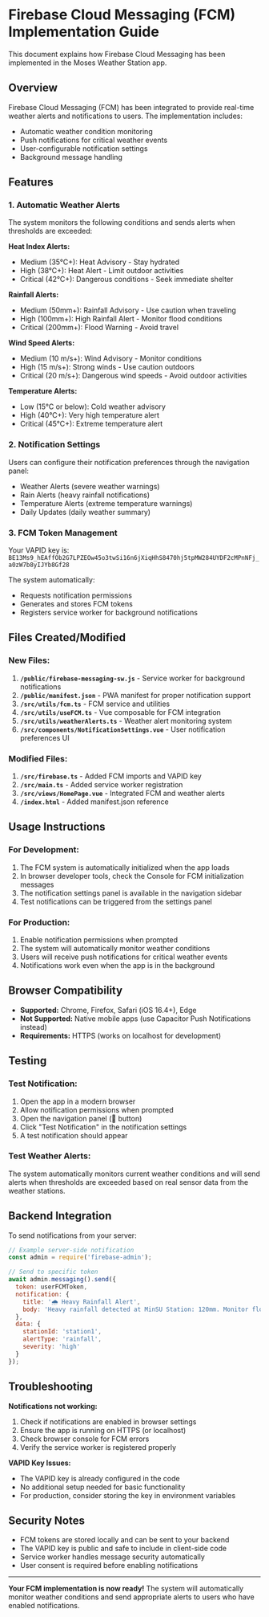 # Firebase Cloud Messaging (FCM) Implementation Guide

This document explains how Firebase Cloud Messaging has been implemented in the Moses Weather Station app.

## Overview

Firebase Cloud Messaging (FCM) has been integrated to provide real-time weather alerts and notifications to users. The implementation includes:

- Automatic weather condition monitoring
- Push notifications for critical weather events
- User-configurable notification settings
- Background message handling

## Features

### 1. Automatic Weather Alerts

The system monitors the following conditions and sends alerts when thresholds are exceeded:

**Heat Index Alerts:**
- Medium (35°C+): Heat Advisory - Stay hydrated
- High (38°C+): Heat Alert - Limit outdoor activities  
- Critical (42°C+): Dangerous conditions - Seek immediate shelter

**Rainfall Alerts:**
- Medium (50mm+): Rainfall Advisory - Use caution when traveling
- High (100mm+): High Rainfall Alert - Monitor flood conditions
- Critical (200mm+): Flood Warning - Avoid travel

**Wind Speed Alerts:**
- Medium (10 m/s+): Wind Advisory - Monitor conditions
- High (15 m/s+): Strong winds - Use caution outdoors
- Critical (20 m/s+): Dangerous wind speeds - Avoid outdoor activities

**Temperature Alerts:**
- Low (15°C or below): Cold weather advisory
- High (40°C+): Very high temperature alert
- Critical (45°C+): Extreme temperature alert

### 2. Notification Settings

Users can configure their notification preferences through the navigation panel:

- Weather Alerts (severe weather warnings)
- Rain Alerts (heavy rainfall notifications)
- Temperature Alerts (extreme temperature warnings)
- Daily Updates (daily weather summary)

### 3. FCM Token Management

Your VAPID key is: `BE13Ms9_hEAffOb2G7LPZEOw45o3twSi16n6jXiqHhS8470hj5tpMW284UYDF2cMPnNFj_a0zW7b8yIJYb8Gf28`

The system automatically:
- Requests notification permissions
- Generates and stores FCM tokens
- Registers service worker for background notifications

## Files Created/Modified

### New Files:
1. **`/public/firebase-messaging-sw.js`** - Service worker for background notifications
2. **`/public/manifest.json`** - PWA manifest for proper notification support
3. **`/src/utils/fcm.ts`** - FCM service and utilities
4. **`/src/utils/useFCM.ts`** - Vue composable for FCM integration
5. **`/src/utils/weatherAlerts.ts`** - Weather alert monitoring system
6. **`/src/components/NotificationSettings.vue`** - User notification preferences UI

### Modified Files:
1. **`/src/firebase.ts`** - Added FCM imports and VAPID key
2. **`/src/main.ts`** - Added service worker registration
3. **`/src/views/HomePage.vue`** - Integrated FCM and weather alerts
4. **`/index.html`** - Added manifest.json reference

## Usage Instructions

### For Development:
1. The FCM system is automatically initialized when the app loads
2. In browser developer tools, check the Console for FCM initialization messages
3. The notification settings panel is available in the navigation sidebar
4. Test notifications can be triggered from the settings panel

### For Production:
1. Enable notification permissions when prompted
2. The system will automatically monitor weather conditions
3. Users will receive push notifications for critical weather events
4. Notifications work even when the app is in the background

## Browser Compatibility

- **Supported:** Chrome, Firefox, Safari (iOS 16.4+), Edge
- **Not Supported:** Native mobile apps (use Capacitor Push Notifications instead)
- **Requirements:** HTTPS (works on localhost for development)

## Testing

### Test Notification:
1. Open the app in a modern browser
2. Allow notification permissions when prompted  
3. Open the navigation panel (📍 button)
4. Click "Test Notification" in the notification settings
5. A test notification should appear

### Test Weather Alerts:
The system automatically monitors current weather conditions and will send alerts when thresholds are exceeded based on real sensor data from the weather stations.

## Backend Integration

To send notifications from your server:

```javascript
// Example server-side notification
const admin = require('firebase-admin');

// Send to specific token
await admin.messaging().send({
  token: userFCMToken,
  notification: {
    title: '🌧️ Heavy Rainfall Alert',
    body: 'Heavy rainfall detected at MinSU Station: 120mm. Monitor flood conditions.'
  },
  data: {
    stationId: 'station1',
    alertType: 'rainfall',
    severity: 'high'
  }
});
```

## Troubleshooting

**Notifications not working:**
1. Check if notifications are enabled in browser settings
2. Ensure the app is running on HTTPS (or localhost)
3. Check browser console for FCM errors
4. Verify the service worker is registered properly

**VAPID Key Issues:**
- The VAPID key is already configured in the code
- No additional setup needed for basic functionality
- For production, consider storing the key in environment variables

## Security Notes

- FCM tokens are stored locally and can be sent to your backend
- The VAPID key is public and safe to include in client-side code
- Service worker handles message security automatically
- User consent is required before enabling notifications

---

**Your FCM implementation is now ready!** The system will automatically monitor weather conditions and send appropriate alerts to users who have enabled notifications.
